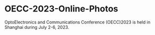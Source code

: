 # OECC-2023-Online-Photos
OptoElectronics and Communications Conference (OECC)2023 is held in Shanghai during July 2-6, 2023.
